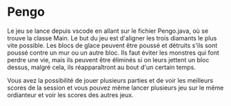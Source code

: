 # Pengo

Le jeu se lance depuis vscode en allant sur le fichier Pengo.java, où se trouve la classe Main.
Le but du jeu est d'aligner les trois diamants le plus vite possible.
Les blocs de glace peuvent être poussé et détruits s'ils sont poussé contre un mur ou un autre bloc.
Ils faut éviter les monstres qui font perdre une vie, mais ils peuvent être éliminés si on leurs jettent un bloc dessus, malgré cela, ils réapparaîtront au bout d'un certain temps.

Vous avez la possibilité de jouer plusieurs parties et de voir les meilleurs scores de la session et vous pouvez même lancer plusieurs jeu sur le même ordianteur et voir les scores des autres jeux.
